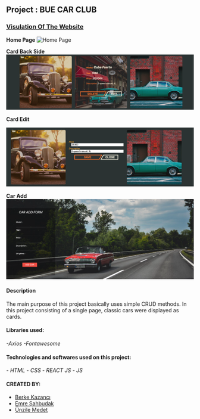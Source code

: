 ## Project : BUE CAR CLUB
### <ins>Visulation Of The Website<ins>
**Home Page**
![Home Page](Readme_pics/home.png)

**Card Back Side**
![Card Backface](Readme_pics/Card_Backface.png)

**Card Edit**

![Card Edit](Readme_pics/CarEdit_form.png)

**Car Add**
![CarAdd Section](Readme_pics/Caradd_form.png)

#### Description
The main purpose of this project basically uses simple CRUD methods. In this project consisting of a single page, classic cars were displayed as cards.
#### Libraries used:
*-Axios*
*-Fontawesome*

#### Technologies and softwares used on this project:
*- HTML*
*- CSS*
*- REACT JS*
*- JS*

#### CREATED BY:
* <ins> [Berke Kazancı](https://www.linkedin.com/in/berkekazanc%C4%B1/)<ins>
* <ins> [Emre Şahbudak](https://www.linkedin.com/in/emre-%C5%9Fahbudak-a135a6169/) <ins>
* <ins> [Ünzile Medet](https://www.linkedin.com/in/%C3%BCnzile-medet-32028b192/) <ins>
